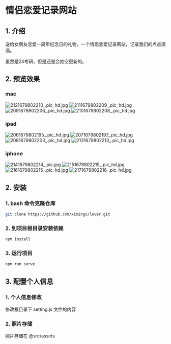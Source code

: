 # 情侣恋爱记录网站

## 1. 介绍

送给女朋友恋爱一周年纪念日的礼物，一个情侣恋爱记录网站，记录我们的点点滴滴。

虽然是24考研，但是还是会抽空更新的。

## 2. 预览效果

### mac


![2121679802210_.pic_hd.jpg](md_assets%2F2121679802210_.pic_hd.jpg)
![2111679802209_.pic_hd.jpg](md_assets%2F2111679802209_.pic_hd.jpg)
![2091679802206_.pic_hd.jpg](md_assets%2F2091679802206_.pic_hd.jpg)
![2101679802208_.pic_hd.jpg](md_assets%2F2101679802208_.pic_hd.jpg)


### ipad

![2061679802195_.pic_hd.jpg](md_assets%2F2061679802195_.pic_hd.jpg)
![2071679802197_.pic_hd.jpg](md_assets%2F2071679802197_.pic_hd.jpg)
![2081679802203_.pic_hd.jpg](md_assets%2F2081679802203_.pic_hd.jpg)
![2131679802213_.pic_hd.jpg](md_assets%2F2131679802213_.pic_hd.jpg)


### iphone
![2141679802214_.pic.jpg](md_assets%2F2141679802214_.pic.jpg)
![2151679802215_.pic_hd.jpg](md_assets%2F2151679802215_.pic_hd.jpg)
![2161679802215_.pic_hd.jpg](md_assets%2F2161679802215_.pic_hd.jpg)
![2171679802216_.pic_hd.jpg](md_assets%2F2171679802216_.pic_hd.jpg)



## 2. 安装

### 1. bash 命令克隆仓库


```bash
git clone https://github.com/ximingx/lover.git
```

### 2. 到项目根目录安装依赖

```bash
npm install
```

### 3. 运行项目

```bash
npm run serve
```

## 3. 配置个人信息

### 1. 个人信息修改

修改根目录下 setting.js 文件的内容

### 2. 照片存储

照片存储在 @src/assets
